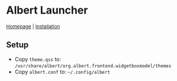 # Albert Launcher

<font size="2">[Homepage](https://albertlauncher.github.io/) | [Installation](https://albertlauncher.github.io/installing/)</font>

## Setup

* Copy `theme.qss` to: `/usr/share/albert/org.albert.frontend.widgetboxmodel/themes`
* Copy `albert.conf` to: `~/.config/albert`
